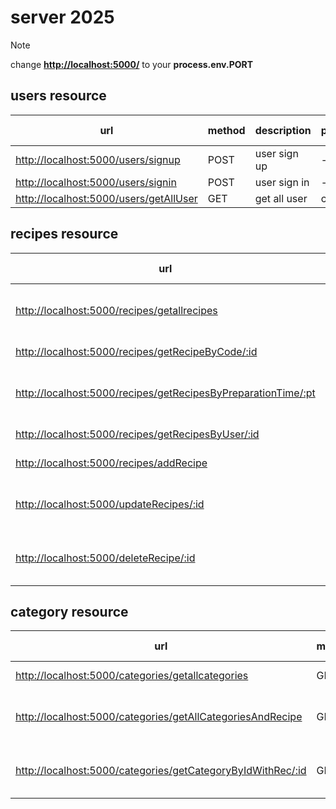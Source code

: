 # server 2025

> [!NOTE]
> change **<http://localhost:5000/>** to your **process.env.PORT**

## users resource

| url | method | description | permissions | parameters | optional parameters | body | headers | returns | status codes |
| --- | --- | --- | --- | --- | --- | --- | --- | --- | --- |
| [http://localhost:5000/users/signup](http://localhost:5000/users/signup)| POST | user sign up | - |-|-|{username,email,password,addres}|-|user+token|204|
| [http://localhost:5000/users/signin](http://localhost:5000/users/signin) | POST | user sign in | - |-|-|{email,password}|-|user+token|204|
| [http://localhost:5000/users/getAllUser](http://localhost:5000/getAllUser)| GET | get all user  | current user |-|-||-|all usesr|200|

## recipes resource

| url | method | description | permissions | parameters | optional parameters | body | headers | returns | status codes |
| --- | --- | --- | --- | --- | --- | --- | --- | --- | --- |
| [http://localhost:5000/recipes/getallrecipes](http://localhost:5000/recipes/getallrecipes) | GET | get all recipes | - |-|seach value ,start page ,num of page|-|-|all recipes|200|
| [http://localhost:5000/recipes/getRecipeByCode/:id](http://localhost:5000/recipes/getRecipeByCode/:id) | GET |  get recipe by id  | - |*id*|-|-|-|recipe by *id*|200|
| [http://localhost:5000/recipes/getRecipesByPreparationTime/:pt](http://localhost:5000/recipes/getRecipesByPreparationTime:/pt) | GET | get recipes by *preaperation time* | - |*preapertain time*|-|-|-|recipe by preapertain time|200|
| [http://localhost:5000/recipes/getRecipesByUser/:id](http://localhost:5000/recipes/getRecipesByUser/:id) | GET |  return recipe by *user  id* | curren user | user id|-|-|token|recipe by *use id*|200|
| [http://localhost:5000/recipes/addRecipe](http://localhost:5000/recipes/addRecipe) | POST | add recipe  |curren user|-|-|{recipe}|token|new recipe added|204|
| [http://localhost:5000/updateRecipes/:id](http://localhost:5000/updateRecipes/:id) | UPDATE |   update existing reipe  (by *recipe id*) | curren user |*recipe id*|-|{new recipe}|token|return  updated recipe|204|
 [http://localhost:5000/deleteRecipe/:id](http://localhost:5000/deleteRecipe/:id) | DELETE |   deleting existing reipe  (by *recipe id*) | curren user |*recipe id*|-|-|token|-|204|


## category resource
| url | method | description | permissions | parameters | optional parameters | body | headers | returns | status codes |
| --- | --- | --- | --- | --- | --- | --- | --- | --- | --- |
| [http://localhost:5000/categories/getallcategories](http://localhost:5000/categories/getallcategories) | GET | get all category | - |-|-|-|-|all category|200|
| [http://localhost:5000/categories/getAllCategoriesAndRecipe](http://localhost:5000/categories/getAllCategoriesAndRecipe) | GET | get all category with recipe| - |-|-|-|-|all category with recipe |200|
| [http://localhost:5000/categories/getCategoryByIdWithRec/:id](http://localhost:5000/categories/getCategoryByIdWithRec/:id) | GET | get category by id with recipe| - |*id*|-|-|-|category by id with recipes |200|